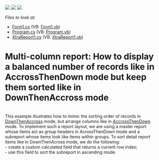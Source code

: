 <!-- default badges list -->
![](https://img.shields.io/endpoint?url=https://codecentral.devexpress.com/api/v1/VersionRange/128602294/19.1.3%2B)
[![](https://img.shields.io/badge/Open_in_DevExpress_Support_Center-FF7200?style=flat-square&logo=DevExpress&logoColor=white)](https://supportcenter.devexpress.com/ticket/details/E2029)
[![](https://img.shields.io/badge/📖_How_to_use_DevExpress_Examples-e9f6fc?style=flat-square)](https://docs.devexpress.com/GeneralInformation/403183)
<!-- default badges end -->
<!-- default file list -->
*Files to look at*:

* [Form1.cs](./CS/WindowsApplication1/Form1.cs) (VB: [Form1.vb](./VB/WindowsApplication1/Form1.vb))
* [Program.cs](./CS/WindowsApplication1/Program.cs) (VB: [Program.vb](./VB/WindowsApplication1/Program.vb))
* [XtraReport1.cs](./CS/WindowsApplication1/XtraReport1.cs) (VB: [XtraReport1.vb](./VB/WindowsApplication1/XtraReport1.vb))
<!-- default file list end -->
# Multi-column report: How to display a balanced number of records like in AccrossThenDown mode but keep them sorted like in DownThenAccross mode


<p></br>This example illustrates how to mimic the sorting order of records in <a href="https://docs.devexpress.com/XtraReports/4786/Create-Popular-Reports/Create-a-Multi-Column-Report">DownThenAccross</a> mode, but arrange columns like in <a href="https://docs.devexpress.com/XtraReports/4786/Create-Popular-Reports/Create-a-Multi-Column-Report">AccrossThenDown</a> mode. 
To implement such a report layout, we are using a master report whose items act as group headers in AcrossThenDown mode 
and a subreport whose items look like items within groups. To sort detail report items like in DownThenAcross mode, 
we do the following:</br>
- create a custom calculated field that returns a current row index;</br>
- use this field to sort the subreport in ascending mode.</p>
<br/>





